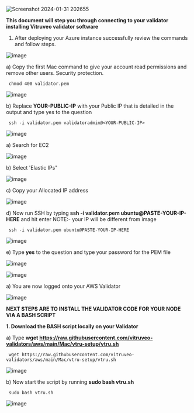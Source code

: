 
![Screenshot 2024-01-31 202655](https://github.com/vitruveo-validators/aws/assets/157662422/354799ca-27f1-48ec-b68d-258bbd895bfe)

**This document will step you through connecting to your validator installing Vitruveo validator software**

1. After deploying your Azure instance successfully review the commands and follow steps.

![image](https://github.com/vitruveo-validators/azure/assets/157662422/0cdbe80b-b7b7-41ed-9fbc-d981bc79e9d4)



a) Copy the first Mac command to give your account read permissions and remove other users. Security protection.


     chmod 400 validator.pem 


![image](https://github.com/vitruveo-validators/azure/assets/157662422/7bb8bffd-6007-4f4e-86be-6b209f9044a1)


b) Replace **YOUR-PUBLIC-IP** with your Public IP that is detailed in the output and type yes to the question


     ssh -i validator.pem validatoradmin@<YOUR-PUBLIC-IP> 

![image](https://github.com/vitruveo-validators/azure/assets/157662422/2b2ac1bc-a54d-4746-b34a-b6a3cc869482)


a) Search for EC2

![image](https://github.com/vitruveo-validators/aws/assets/157662422/28f74f1a-69d0-4470-bebd-fffcd12e4c21)

b) Select 'Elastic IPs"

![image](https://github.com/vitruveo-validators/aws/assets/157662422/bc18ea66-5186-4f8b-8a63-4b4d7773dfd4)

c) Copy your Allocated IP address

![image](https://github.com/vitruveo-validators/aws/assets/157662422/e1ea57b8-ba06-4681-a6f9-3ecaf2d134bd)



d) Now run SSH by typing **ssh -i validator.pem ubuntu@PASTE-YOUR-IP-HERE** and hit enter NOTE:- your IP will be different from image



     ssh -i validator.pem ubuntu@PASTE-YOUR-IP-HERE
  
![image](https://github.com/vitruveo-validators/aws/assets/157662422/75264a08-ce9f-4070-b202-0b7a763aecec)



e) Type **yes** to the question and type your password for the PEM file

![image](https://github.com/vitruveo-validators/aws/assets/157662422/e52192a1-1b4a-4212-a3d5-63950f7ca380)

![image](https://github.com/vitruveo-validators/aws/assets/157662422/5916aba6-73b2-43be-a4a6-33832d9a98c6)




a) You are now logged onto your AWS Validator 

![image](https://github.com/vitruveo-validators/aws/assets/157662422/62cbcce8-6b20-48cc-9357-f13dc9e5c024)




**NEXT STEPS ARE TO INSTALL THE VALIDATOR CODE FOR YOUR NODE VIA A BASH SCRIPT**

**1. Download the BASH script locally on your Validator**

 
a) Type **wget https://raw.githubusercontent.com/vitruveo-validators/aws/main/Mac/vtru-setup/vtru.sh**


     wget https://raw.githubusercontent.com/vitruveo-validators/aws/main/Mac/vtru-setup/vtru.sh
  

![image](https://github.com/vitruveo-validators/aws/assets/157662422/27e6061b-c057-4eec-9401-2dc272f5e680)



b) Now start the script by running **sudo bash vtru.sh**

  
     sudo bash vtru.sh



![image](https://github.com/vitruveo-validators/aws/assets/157662422/5e0c6736-a021-4b78-9849-c89d7984d33d)






